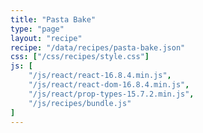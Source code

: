 ```yaml
---
title: "Pasta Bake"
type: "page"
layout: "recipe"
recipe: "/data/recipes/pasta-bake.json"
css: ["/css/recipes/style.css"]
js: [
    "/js/react/react-16.8.4.min.js",
    "/js/react/react-dom-16.8.4.min.js",
    "/js/react/prop-types-15.7.2.min.js",
    "/js/recipes/bundle.js"
]
---
```

